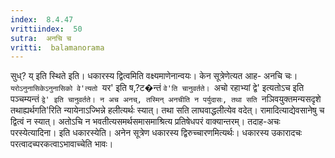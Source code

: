 ```yaml
---
index:  8.4.47
vrittiindex:  50
sutra:  अनचि च
vritti:  balamanorama 
---
```


सुध्? य् इति स्थिते इति। धकारस्य द्वित्वमिति वक्ष्यमाणेनान्वयः। केन सूत्रेणेत्यत आह- अनचि चः। `यरोऽनुनासिकेऽनुनासिको वे'त्यतो `यर' इति ष,?ट�न्तं `वे'ति चानुवर्तते। `अचो रहाभ्यां द्वे' इत्यतोऽच इति पञ्चम्यन्तं `द्वे' इति चानुवर्तते। न अच अनच्, तस्मिन् अनचीति न पर्युदासः, तथा सति `नञिवयुक्तमन्यसदृशे तथाह्यर्थगति'रिति न्यायेनाऽज्भिन्ने हलीत्यर्थः स्यात्। तथा सति लाघवाद्धलीत्येव वदेत्। रामादित्याद्येवसानेषु च द्वित्वं न स्यात्। अतोऽचि न भवतीत्यसमर्थसमासमाश्रित्य प्रतिषेधपरं वाक्यान्तरम्। तदाह-अचः परस्येत्यादिना। इति धकारस्येति। अनेन सूत्रेण धकारस्य द्विरुच्चारणमित्यर्थः। धकारस्य उकारादचः परत्वादच्परकत्वाऽभावाच्चेति भावः।

